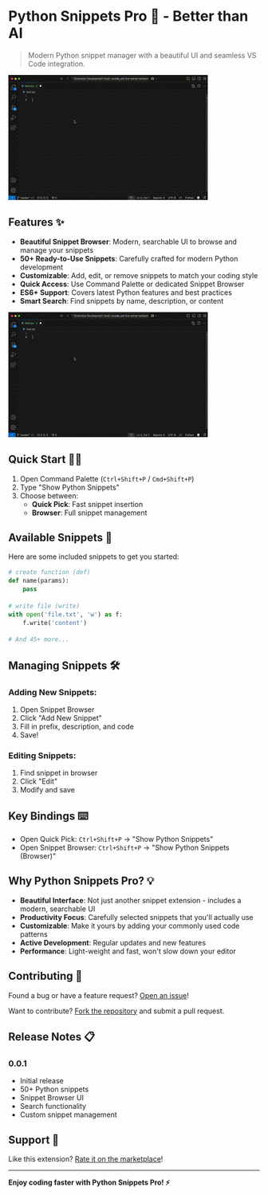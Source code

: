 # Python Snippets Pro 🐍 - Better than AI

> Modern Python snippet manager with a beautiful UI and seamless VS Code integration.

![Banner](media/demo.gif)

## Features ✨

- **Beautiful Snippet Browser**: Modern, searchable UI to browse and manage your snippets
- **50+ Ready-to-Use Snippets**: Carefully crafted for modern Python development
- **Customizable**: Add, edit, or remove snippets to match your coding style
- **Quick Access**: Use Command Palette or dedicated Snippet Browser
- **ES6+ Support**: Covers latest Python features and best practices
- **Smart Search**: Find snippets by name, description, or content

![Demo](media/demo.gif)

## Quick Start 🏃‍♂️

1. Open Command Palette (`Ctrl+Shift+P` / `Cmd+Shift+P`)
2. Type "Show Python Snippets"
3. Choose between:
   - **Quick Pick**: Fast snippet insertion
   - **Browser**: Full snippet management

## Available Snippets 📝

Here are some included snippets to get you started:

```python
# create function (def)
def name(params):
    pass

# write file (write)
with open('file.txt', 'w') as f:
    f.write('content')

# And 45+ more...
```

## Managing Snippets 🛠️

### Adding New Snippets:
1. Open Snippet Browser
2. Click "Add New Snippet"
3. Fill in prefix, description, and code
4. Save!

### Editing Snippets:
1. Find snippet in browser
2. Click "Edit"
3. Modify and save

## Key Bindings ⌨️

- Open Quick Pick: `Ctrl+Shift+P` → "Show Python Snippets"
- Open Snippet Browser: `Ctrl+Shift+P` → "Show Python Snippets (Browser)"

## Why Python Snippets Pro? 💡

- **Beautiful Interface**: Not just another snippet extension - includes a modern, searchable UI
- **Productivity Focus**: Carefully selected snippets that you'll actually use
- **Customizable**: Make it yours by adding your commonly used code patterns
- **Active Development**: Regular updates and new features
- **Performance**: Light-weight and fast, won't slow down your editor

## Contributing 🤝

Found a bug or have a feature request? [Open an issue](https://github.com/Shellomo/vscode_ext_python-snippets-pro/issues)!

Want to contribute? [Fork the repository](https://github.com/Shellomo/vscode_ext_python-snippets-pro) and submit a pull request.

## Release Notes 📋

### 0.0.1
- Initial release
- 50+ Python snippets
- Snippet Browser UI
- Search functionality
- Custom snippet management

## Support 💪

Like this extension? [Rate it on the marketplace](https://marketplace.visualstudio.com/items?itemName=Shellomo.js-snippets-pro)!

---

**Enjoy coding faster with Python Snippets Pro! ⚡**